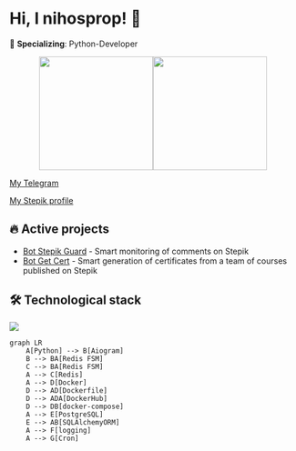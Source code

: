 # Hi, I nihosprop! 👋

🚀 **Specializing**: Python-Developer

<div style="display:flex; justify-content:center;">
  <img height="200" src="https://github-readme-stats.vercel.app/api?username=nihosprop&theme=github_dark&show_icons=true" />
  <img height="200" src="https://github-readme-stats.vercel.app/api/top-langs?username=nihosprop&layout=compact&langs_count=8&theme=github_dark" />
</div>

[//]: # (<div style="display:grid; grid-template-columns: 1fr 1fr; gap: 10px; width: 100%;">)
[//]: # (  <img height="200" style="width: 100%;" src="https://github-readme-stats.vercel.app/api?username=nihosprop&theme=github_dark&show_icons=true" />)
[//]: # (  <img height="200" style="width: 100%;" src="https://github-readme-stats.vercel.app/api/top-langs?username=nihosprop&layout=compact&langs_count=8&theme=github_dark" />)
[//]: # (</div>)

[//]: # (![Anurag's GitHub stats]&#40;https://github-readme-stats.vercel.app/api?username=nihosprop&theme=github_dark&show_icons=true&#41;)

[My Telegram](https://t.me/Shinobiwin)

[My Stepik profile](https://stepik.org/users/632745189/profile)



## 🔥 Active projects
- [Bot Stepik Guard](https://github.com/nihosprop/bot_stepik_guard.git) - 
  Smart monitoring of comments on Stepik
- [Bot Get Cert](https://github.com/nihosprop/bot_get_cert.git) - Smart 
  generation of certificates from a team of courses published on Stepik

## 🛠️ Technological stack
<p align="left">
  <a href="https://github.com/nihosprop"><img src="https://skillicons.dev/icons?i=python,linux,github,docker,git,redis,postgres,pycharm,bots"></a>
</p>

```mermaid
graph LR
    A[Python] --> B[Aiogram]
    B --> BA[Redis FSM]
    C --> BA[Redis FSM]
    A --> C[Redis]
    A --> D[Docker]
    D --> AD[Dockerfile]
    D --> ADA[DockerHub]
    D --> DB[docker-compose]
    A --> E[PostgreSQL]
    E --> AB[SQLAlchemyORM]
    A --> F[logging]
    A --> G[Cron]
